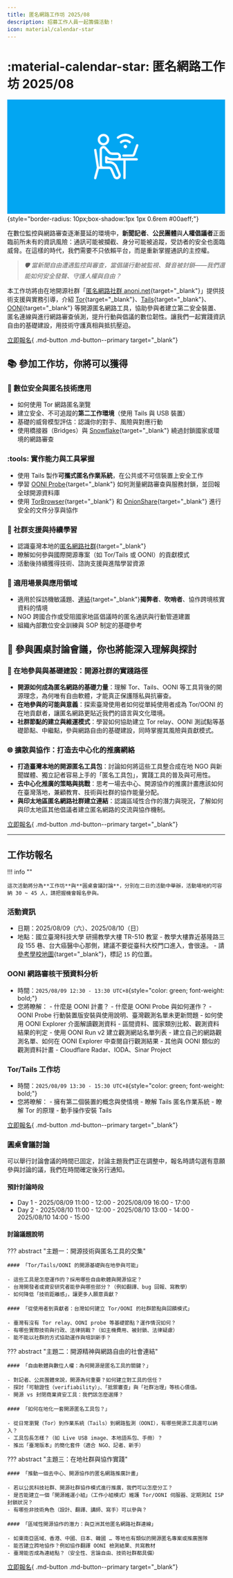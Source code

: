 ```yaml
---
title: 匿名網路工作坊 2025/08
description: 招募工作人員一起籌備活動！
icon: material/calendar-star
---
```


# :material-calendar-star: 匿名網路工作坊 2025/08

![匿名網路工作坊招募工作人員與培訓小幫手](./assets/images/event-workshop-2025.png){style="border-radius: 10px;box-shadow:1px 1px 0.6rem #00aeff;"}

在數位監控與網路審查逐漸蔓延的環境中，**新聞記者**、**公民團體**與**人權倡議者**正面臨前所未有的資訊風險：通訊可能被攔截、身分可能被追蹤，受訪者的安全也面臨威脅。在這樣的時代，我們需要不只依賴平台，而是重新掌握通訊的主控權。

> _:shield: 當新聞自由遭遇監控與審查，當倡議行動被監視、聲音被封鎖——我們還能如何安全發聲、守護人權與自由？_

本工作坊將由在地開源社群「[匿名網路社群 anoni.net](https://anoni.net/){target="_blank"}」提供技術支援與實務引導，介紹 [Tor](./what-is-tor.md){target="_blank"}、[Tails](./what-is-tails.md){target="_blank"}、[OONI](./what-is-ooni.md){target="_blank"} 等開源匿名網路工具，協助參與者建立第二安全裝置、匿名連線與進行網路審查偵測，提升行動與倡議的數位韌性。讓我們一起實踐資訊自由的基礎建設，用技術守護真相與抵抗壓迫。

[立即報名](https://form.anoni.net/s/cmc5t86n8000hlj0199ocqw2m){ .md-button .md-button--primary target="_blank"}

## :books: 參加工作坊，你將可以獲得

### :closed_lock_with_key: 數位安全與匿名技術應用

- 如何使用 Tor 網路匿名瀏覽
- 建立安全、不可追蹤的**第二工作環境**（使用 Tails 與 USB 裝置）
- 基礎的威脅模型評估：認識你的對手、風險與對應行動
- 使用橋接器（Bridges）與 [Snowflake](./tor-snowflake.md){target="_blank"} 繞過封鎖國家或環境的網路審查

### :tools: 實作能力與工具掌握

- 使用 Tails 製作**可攜式匿名作業系統**，在公共或不可信裝置上安全工作
- 學習 [OONI Probe](https://ooni.org/install/){target="_blank"} 如何測量網路審查與服務封鎖，並回報全球開源資料庫
- 使用 [TorBrowser](https://www.torproject.org/zh-TW/download/){target="_blank"} 和 [OnionShare](https://onionshare.org/){target="_blank"} 進行安全的文件分享與協作

### :jigsaw: 社群支援與持續學習

- 認識臺灣本地的[匿名網路社群](https://anoni.net/){target="_blank"}
- 瞭解如何參與國際開源專案（如 Tor/Tails 或 OONI）的貢獻模式
- 活動後持續獲得技術、諮詢支援與進階學習資源

### :speech_balloon: 適用場景與應用領域

- 適用於採訪機敏議題、[連結](https://www.president.gov.tw/Page/294/49717){target="_blank"}**揭弊者**、**吹哨者**、協作跨境核實資料的情境
- NGO 跨國合作或受阻國家地區倡議時的匿名通訊與行動管道建置
- 組織內部數位安全訓練與 SOP 制定的基礎參考

## :handshake: 參與圓桌討論會議，你也將能深入理解與探討

### :jigsaw: 在地參與與基礎建設：開源社群的實踐路徑

- **開源如何成為匿名網路的基礎力量**：理解 Tor、Tails、OONI 等工具背後的開源理念，為何唯有自由軟體，才能真正保護隱私與抗審查。
- **在地參與的可能與意義**：探索臺灣使用者如何從單純使用者成為 Tor/OONI 的在地貢獻者，讓匿名網路更貼近我們的語言與文化環境。
- **社群節點的建立與維運模式**：學習如何協助建立 Tor relay、OONI 測試點等基礎節點、中繼點，參與網路自由的基礎建設，同時掌握其風險與貢獻模式。

### :globe_with_meridians: 擴散與協作：打造去中心化的推廣網絡

- **打造臺灣本地的開源匿名工具包**：討論如何將這些工具整合成在地 NGO 與新聞媒體、獨立記者容易上手的「匿名工具包」，實踐工具的普及與可用性。
- **去中心化推廣的策略與挑戰**：思考一場去中心、開源協作的推廣計畫應該如何在臺灣落地，兼顧教育、技術與社群的協作能量分配。
- **與印太地區匿名網路社群建立連結**：認識區域性合作的潛力與現況，了解如何與印太地區其他倡議者建立匿名網路的交流與協作機制。

[立即報名](https://form.anoni.net/s/cmc5t86n8000hlj0199ocqw2m){ .md-button .md-button--primary target="_blank"}

---

## 工作坊報名

!!! info ""

    這次活動將分為**工作坊**與**圓桌會議討論**，分別在二日的活動中舉辦，活動場地約可容納 30 ~ 45 人，請把握機會報名參與。

### 活動資訊

- 日期：2025/08/09（六）、2025/08/10（日）
- 地點：國立臺灣科技大學 研揚教學大樓 TR-510 教室
      - 教學大樓靠近基隆路三段 155 巷、台大癌醫中心那側，建議不要從臺科大校門口進入，會很遠。
      - 請[參考學校地圖](https://www.ntust.edu.tw/p/412-1000-102.php?Lang=zh-tw){target="_blank"}，標記 `15` 的位置。

### OONI 網路審核干預資料分析

- 時間：`2025/08/09 12:30 - 13:30 UTC+8`{style="color: green; font-weight: bold;"}
- 您將瞭解：
      - 什麼是 OONI 計畫？
      - 什麼是 OONI Probe 與如何運作？
          - OONI Probe 行動裝置版安裝與使用說明、臺灣觀測名單未更新問題
      - 如何使用 OONI Explorer 介面解讀觀測資料
        - 區間資料、國家類別比較、觀測資料結果的判定
      - 使用 OONI Run v2 建立觀測網站名單列表
        - 建立自己的網路觀測名單、如何在 OONI Explorer 中查閱自行觀測結果
      - 其他與 OONI 類似的觀測資料計畫
        - Cloudflare Radar、IODA、Sinar Project

### Tor/Tails 工作坊

- 時間：`2025/08/09 13:30 - 15:30 UTC+8`{style="color: green; font-weight: bold;"}
- 您將暸解：
      - 擁有第二個裝置的概念與使情境
      - 瞭解 Tails 匿名作業系統
      - 瞭解 Tor 的原理
      - 動手操作安裝 Tails

[立即報名](https://form.anoni.net/s/cmc5t86n8000hlj0199ocqw2m){ .md-button .md-button--primary target="_blank"}

### 圓桌會議討論

可以舉行討論會議的時間已固定，討論主題我們正在調整中，報名時請勾選有意願參與討論的議，我們在時間確定後另行通知。

#### 預計討論時段

- Day 1
      - 2025/08/09 11:00 - 12:00
      - 2025/08/09 16:00 - 17:00
- Day 2
      - 2025/08/10 11:00 - 12:00
      - 2025/08/10 13:00 - 14:00
      - 2025/08/10 14:00 - 15:00

#### 討論議題說明

??? abstract "主題一：開源技術與匿名工具的交集"

    #### 「Tor/Tails/OONI 的開源基礎與在地參與可能」

    - 這些工具是怎麼運作的？採用哪些自由軟體與開源協定？
    - 台灣開發者或資安研究者能參與哪些部分？（例如翻譯、bug 回報、寫教學）
    - 如何降低「技術距離感」，讓更多人願意貢獻？

    #### 「從使用者到貢獻者：台灣如何建立 Tor/OONI 的社群節點與回饋模式」

    - 臺灣有沒有 Tor relay、OONI probe 等基礎節點？運作情況如何？
    - 有哪些實際技術與行政、法律挑戰？（如主機費用、被封鎖、法律疑慮）
    - 能不能以社群的方式協助運作與培訓新手？

??? abstract "主題二：開源精神與網路自由的社會連結"

    #### 「自由軟體與數位人權：為何開源是匿名工具的關鍵？」

    - 對記者、公民團體來說，開源為何重要？如何建立對工具的信任？
    - 探討「可驗證性（verifiability）」、「抵禦審查」與「社群治理」等核心價值。
    - 開源 vs 封閉商業資安工具：我們該怎麼選擇？

    #### 「如何在地化一套開源匿名工具包？」

    - 從日常瀏覽（Tor）到作業系統（Tails）到網路監測（OONI），有哪些開源工具還可以納入？
    - 工具包長怎樣？（如 Live USB image、本地語系包、手冊）？
    - 推出「臺灣版本」的簡化套件（適合 NGO、記者、新手）

??? abstract "主題三：在地社群與協作實踐"

    #### 「推動一個去中心、開源協作的匿名網路推廣計畫」

    - 若以公民科技社群、開源社群協作模式進行推廣，我們可以怎麼分工？
    - 是否能建立一個「開源維運小組」（工作小組模式）維護 Tor/OONI 伺服器、定期測試 ISP 封鎖狀況？
    - 有哪些非技術角色（設計、翻譯、講師、寫手）可以參與？

    #### 「區域性開源協作的潛力：與亞洲其他匿名網路社群連線」

    - 如東南亞區域、香港、中國、日本、韓國 … 等地也有類似的開源匿名專案或推廣團隊
    - 能否建立跨地協作？例如協作翻譯 OONI 檢測結果、共寫教材
    - 臺灣能否成為連結點？（安全性、言論自由、技術社群都具備）

[立即報名](https://form.anoni.net/s/cmc5t86n8000hlj0199ocqw2m){ .md-button .md-button--primary target="_blank"}
